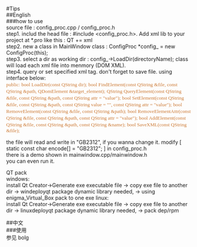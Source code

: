 #Tips  
##English  
###how to use  
source file : config_proc.cpp / config_proc.h   
step1. includ the head file : #include <config_proc.h>. Add xml lib to your project at *.pro like this : QT += xml   
step2. new a class in MainWindow class : ConfigProc *config_ = new ConfigProc(this);   
step3. select a dir as working dir : config_->LoadDir(directoryName); class will load each xml file into menmory (DOM XML).    
step4. query or set specified xml tag. don't forget to save file. using interface below:    
<span lang=EN-US style='font-size:10.0pt;font-family:Consolas;color:#CC7832'>public:</span>
<span lang=EN-US style='font-size:10.0pt;font-family:Consolas;color:#CC7832'> bool LoadDir(const QString dir);</span>
<span lang=EN-US style='font-size:10.0pt;font-family:Consolas;color:#CC7832'> bool FindElement(const QString &file, const QString &path, QDomElement &target_element);</span>
<span lang=EN-US style='font-size:10.0pt;font-family:Consolas;color:#CC7832'> QString QueryElement(const QString &file, const QString &path, const QString attr = "value");</span>
<span lang=EN-US style='font-size:10.0pt;font-family:Consolas;color:#CC7832'> bool SetElement(const QString &file, const QString &path, const QString value = "", const QString attr = "value");</span>
<span lang=EN-US style='font-size:10.0pt;font-family:Consolas;color:#CC7832'> bool RemoveElement(const QString &file, const QString &path);</span>
<span lang=EN-US style='font-size:10.0pt;font-family:Consolas;color:#CC7832'> bool RemoveElementAttr(const QString &file, const QString &path, const QString attr = "value");</span>
<span lang=EN-US style='font-size:10.0pt;font-family:Consolas;color:#CC7832'> bool AddElement(const QString &file, const QString &path, const QString &name);</span>
<span lang=EN-US style='font-size:10.0pt;font-family:Consolas;color:#CC7832'> bool SaveXML(const QString &file);</span>
  
the file will read and write in "GB2312", if you wanna change it. modify [ static const char encode[] = "GB2312"; ] in config_proc.h   
there is a demo shown in mainwindow.cpp/mainwindow.h   
you can even run it.  

QT pack  
windows:  
install Qt Creator->Generate exe executable file -> copy exe file to another dir -> windeployqt package dynamic library needed, -> using enigma_Virtual_Box pack to one exe
linux:  
install Qt Creator->Generate exe executable file -> copy exe file to another dir -> linuxdeployqt package dynamic library needed, -> pack dep/rpm

##中文  
###使用  
参见 bolg   
